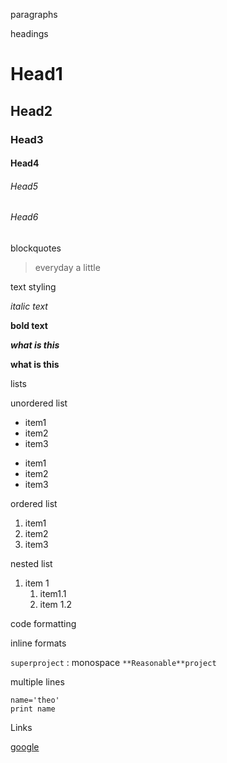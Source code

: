 
paragraphs


headings

# Head1
## Head2
### Head3
#### Head4
###### Head5
###### Head6
 

blockquotes

> everyday a little


text styling

*italic text*

**bold text**

***what is this***

****what is this****

lists

unordered list

* item1
* item2
* item3

- item1
- item2
- item3 


ordered list

1. item1
2. item2
3. item3


nested list

1. item 1
    1. item1.1
    2. item 1.2


code formatting

inline formats

`superproject` : monospace
`**Reasonable**project`

multiple lines

```
name='theo'
print name
```

Links

[google](www.google.com)












